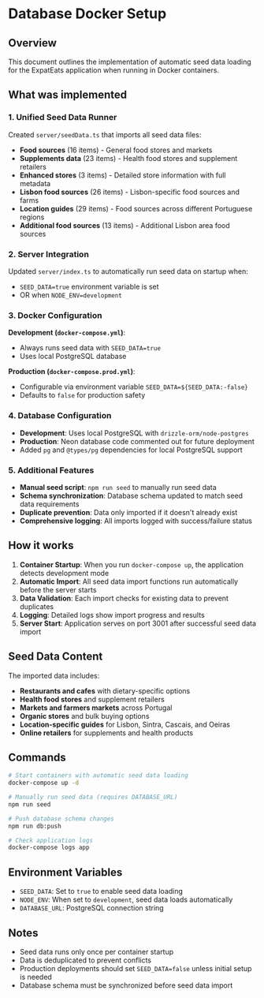 # Database Docker Setup

## Overview

This document outlines the implementation of automatic seed data loading for the ExpatEats application when running in Docker containers.

## What was implemented

### 1. Unified Seed Data Runner

Created `server/seedData.ts` that imports all seed data files:
- **Food sources** (16 items) - General food stores and markets
- **Supplements data** (23 items) - Health food stores and supplement retailers
- **Enhanced stores** (3 items) - Detailed store information with full metadata
- **Lisbon food sources** (26 items) - Lisbon-specific food sources and farms
- **Location guides** (29 items) - Food sources across different Portuguese regions
- **Additional food sources** (13 items) - Additional Lisbon area food sources

### 2. Server Integration

Updated `server/index.ts` to automatically run seed data on startup when:
- `SEED_DATA=true` environment variable is set
- OR when `NODE_ENV=development`

### 3. Docker Configuration

**Development (`docker-compose.yml`)**:
- Always runs seed data with `SEED_DATA=true`
- Uses local PostgreSQL database

**Production (`docker-compose.prod.yml`)**:
- Configurable via environment variable `SEED_DATA=${SEED_DATA:-false}`
- Defaults to `false` for production safety

### 4. Database Configuration

- **Development**: Uses local PostgreSQL with `drizzle-orm/node-postgres`
- **Production**: Neon database code commented out for future deployment
- Added `pg` and `@types/pg` dependencies for local PostgreSQL support

### 5. Additional Features

- **Manual seed script**: `npm run seed` to manually run seed data
- **Schema synchronization**: Database schema updated to match seed data requirements
- **Duplicate prevention**: Data only imported if it doesn't already exist
- **Comprehensive logging**: All imports logged with success/failure status

## How it works

1. **Container Startup**: When you run `docker-compose up`, the application detects development mode
2. **Automatic Import**: All seed data import functions run automatically before the server starts
3. **Data Validation**: Each import checks for existing data to prevent duplicates
4. **Logging**: Detailed logs show import progress and results
5. **Server Start**: Application serves on port 3001 after successful seed data import

## Seed Data Content

The imported data includes:
- **Restaurants and cafes** with dietary-specific options
- **Health food stores** and supplement retailers
- **Markets and farmers markets** across Portugal
- **Organic stores** and bulk buying options
- **Location-specific guides** for Lisbon, Sintra, Cascais, and Oeiras
- **Online retailers** for supplements and health products

## Commands

```bash
# Start containers with automatic seed data loading
docker-compose up -d

# Manually run seed data (requires DATABASE_URL)
npm run seed

# Push database schema changes
npm run db:push

# Check application logs
docker-compose logs app
```

## Environment Variables

- `SEED_DATA`: Set to `true` to enable seed data loading
- `NODE_ENV`: When set to `development`, seed data loads automatically
- `DATABASE_URL`: PostgreSQL connection string

## Notes

- Seed data runs only once per container startup
- Data is deduplicated to prevent conflicts
- Production deployments should set `SEED_DATA=false` unless initial setup is needed
- Database schema must be synchronized before seed data import